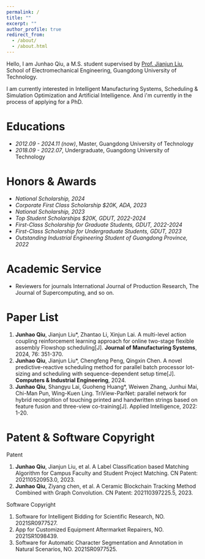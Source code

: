 ```yaml
---
permalink: /
title: ""
excerpt: ""
author_profile: true
redirect_from: 
  - /about/
  - /about.html
---
```


<span class='anchor' id='about-me'></span>

Hello, I am Junhao Qiu, a M.S. student supervised by [Prof. Jianjun Liu](https://jdgcxy.gdut.edu.cn/info/1099/2006.htm), School of Electromechanical Engineering, Guangdong University of Technology.

I am currently interested in Intelligent Manufacturing Systems, Scheduling & Simulation Optimization and Artificial Intelligence. And i'm currently in the process of applying for a PhD.

# Educations
- *2012.09 - 2024.11 (now)*, Master, Guangdong University of Technology
- *2018.09 - 2022.07*, Undergraduate, Guangdong University of Technology

# Honors & Awards
- *National Scholarship, 2024*
- *Corporate First Class Scholarship $20K, ADA, 2023*
- *National Scholarship, 2023*
- *Top Student Scholarships $20K, GDUT, 2022-2024*
- *First-Class Scholarship for Graduate Students, GDUT, 2022-2024*
- *First-Class Scholarship for Undergraduate Students, GDUT, 2023*
- *Outstanding Industrial Engineering Student of Guangdong Province, 2022*

# Academic Service
- Reviewers for journals International Journal of Production Research, The Journal of Supercomputing, and so on.


# Paper List
1. **Junhao Qiu**, Jianjun Liu*, Zhantao Li, Xinjun Lai. A multi-level action coupling reinforcement learning approach for online two-stage flexible assembly Flowshop scheduling[J]. **Journal of Manufacturing Systems**, 2024, 76: 351-370. 
2. **Junhao Qiu**, Jianjun Liu*, Chengfeng Peng, Qingxin Chen. A novel predictive-reactive scheduling method for parallel batch processor lot-sizing and scheduling with sequence-dependent setup time[J]. **Computers & Industrial Engineering**, 2024. 
3. **Junhao Qiu**, Shangyu Lai, Guoheng Huang*, Weiwen Zhang, Junhui Mai, Chi-Man Pun, Wing-Kuen Ling. TriView-ParNet: parallel network for hybrid recognition of touching printed and handwritten strings based on feature fusion and three-view co-training[J]. Applied Intelligence, 2022: 1-20.

# Patent & Software Copyright
Patent
1. **Junhao Qiu**, Jianjun Liu, et al. A Label Classification based Matching Algorithm for Campus Faculty and Student Project Matching. CN Patent: 202110520953.0, 2023. 
2. **Junhao Qiu**, Ziyang chen, et al. A Ceramic Blockchain Tracking Method Combined with Graph Convolution. CN Patent: 202110397225.5, 2023.

Software Copyright
1. Software for Intelligent Bidding for Scientific Research, NO. 2021SR0977527.
2. App for Customized Equipment Aftermarket Repairers, NO. 2021SR1098439.
3. Software for Automatic Character Segmentation and Annotation in Natural Scenarios, NO. 2021SR0977525.

